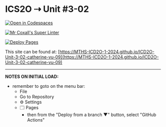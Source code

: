 # ICS2O ⇢ Unit #3-02

[![Open in Codespaces](https://classroom.github.com/assets/launch-codespace-2972f46106e565e64193e422d61a12cf1da4916b45550586e14ef0a7c637dd04.svg)](https://classroom.github.com/open-in-codespaces?assignment_repo_id=18960220)

[![Mr Coxall's Super Linter](https://github.com/MTHS-ICD2O-1-2024/ICD2O-Unit-3-02-catherine-vu-09/workflows/Mr%20Coxall's%20Super%20Linter/badge.svg)](https://github.com/MTHS-ICD2O-1-2024/ICD2O-Unit-3-02-catherine-vu-09/actions)

[![Deploy Pages](https://github.com/MTHS-ICD2O-1-2024/ICD2O-Unit-3-02-catherine-vu-09/workflows/Deploy%20Pages/badge.svg)](https://github.com/MTHS-ICD2O-1-2024/ICD2O-Unit-3-02-catherine-vu-09/actions)

This site can be found at: [https://MTHS-ICD2O-1-2024.github.io/ICD2O-Unit-3-02-catherine-vu-09](https://MTHS-ICD2O-1-2024.github.io/ICD2O-Unit-3-02-catherine-vu-09)

---

**NOTES ON INITIAL LOAD:**
- remember to goto on the menu bar:
  - File
  - Go to Repository
  - ⚙ Settings
  - 🗔 Pages
    - then from the "Deploy from a branch ▼" button, select "GitHub Actions"
